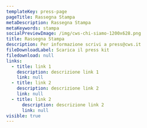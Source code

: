 ```yaml
---
templateKey: press-page
pageTitle: Rassegna Stampa
metaDescription: Rassegna Stampa
metaKeywords: stampa
socialPreviewImage: /img/cws-chi-siamo-1200x628.png
title: Rassegna Stampa
description: Per informazione scrivi a press@cws.it
fileDownloadLabel: Scarica il press kit
filedownload: null
links:
  - title: link 1
    description: descrizione link 1 
    link: null
  - title: link 2
    description: descrizione link 2
    link: null
  - title: link 2
      description: descrizione link 2
      link: null
visible: true
---
```

